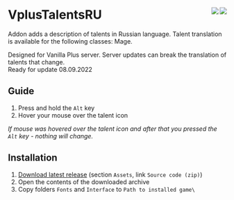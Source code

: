 # VplusTalentsRU [<img align="right" src="https://img.shields.io/badge/license-MIT-brightgreen">](LICENSE.md) [<img align="right" src="https://img.shields.io/github/v/release/GoodOldWoW/VplusTalentsRU?include_prereleases">](CHANGELOG.md)

<!--
[![GitHub license](https://img.shields.io/github/license/GoodOldWoW/VplusTalentsRU)](LICENSE.md)
[![GitHub release tag](https://img.shields.io/github/v/release/GoodOldWoW/VplusTalentsRU?include_prereleases)](../../releases/latest)
[![GitHub license](https://img.shields.io/github/license/GoodOldWoW/VplusTalentsRU?style=flat-square)](LICENSE.md)
[![GitHub release tag](https://img.shields.io/github/v/release/GoodOldWoW/VplusTalentsRU?include_prereleases&style=flat-square)](../../releases/latest)
-->

Addon adds a description of talents in Russian language. Talent translation is available for the following classes: Mage.

Designed for Vanilla Plus server. Server updates can break the translation of talents that change.<br>
Ready for update 08.09.2022

## Guide
1. Press and hold the `Alt` key
2. Hover your mouse over the talent icon

*If mouse was hovered over the talent icon and after that you pressed the `Alt` key - nothing will change.*

## Installation
1. [Download latest release](../../releases/latest) (section `Assets`, link `Source code (zip)`)
1. Open the contents of the downloaded archive
1. Copy folders `Fonts` and `Interface` to `Path to installed game\`
